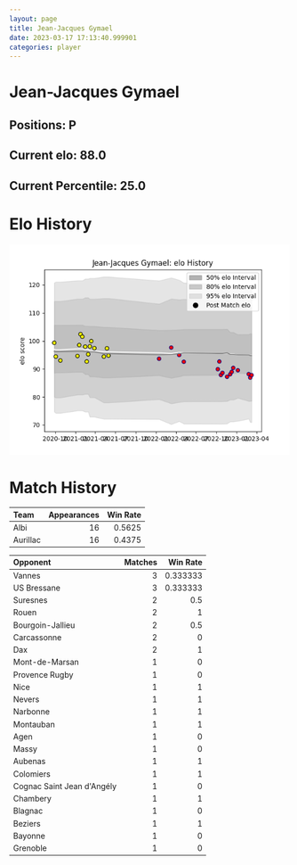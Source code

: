 ```yaml
---  
layout: page  
title: Jean-Jacques Gymael  
date: 2023-03-17 17:13:40.999901  
categories: player  
---
```

# Jean-Jacques Gymael

## Positions: P

## Current elo: 88.0

## Current Percentile: 25.0

# Elo History


![elo history](history_Jean-JacquesGymael.png)
# Match History


| Team     |   Appearances |   Win Rate |
|:---------|--------------:|-----------:|
| Albi     |            16 |     0.5625 |
| Aurillac |            16 |     0.4375 |

| Opponent                   |   Matches |   Win Rate |
|:---------------------------|----------:|-----------:|
| Vannes                     |         3 |   0.333333 |
| US Bressane                |         3 |   0.333333 |
| Suresnes                   |         2 |   0.5      |
| Rouen                      |         2 |   1        |
| Bourgoin-Jallieu           |         2 |   0.5      |
| Carcassonne                |         2 |   0        |
| Dax                        |         2 |   1        |
| Mont-de-Marsan             |         1 |   0        |
| Provence Rugby             |         1 |   0        |
| Nice                       |         1 |   1        |
| Nevers                     |         1 |   1        |
| Narbonne                   |         1 |   1        |
| Montauban                  |         1 |   1        |
| Agen                       |         1 |   0        |
| Massy                      |         1 |   0        |
| Aubenas                    |         1 |   1        |
| Colomiers                  |         1 |   1        |
| Cognac Saint Jean d'Angély |         1 |   0        |
| Chambery                   |         1 |   1        |
| Blagnac                    |         1 |   0        |
| Beziers                    |         1 |   1        |
| Bayonne                    |         1 |   0        |
| Grenoble                   |         1 |   0        |